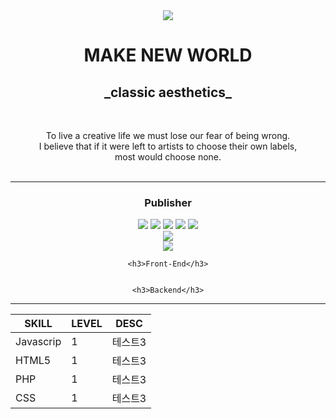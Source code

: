 <div align="center">
  <img src="https://capsule-render.vercel.app/api?type=Slice&text=JEONG&fontAlign=30&fontSize=100&animation=fadeIn&color=2e2d2a&fontColor=2e2d2a&height=300" />
</div>

<div align="center" color="2e2d2a">
  <h1>MAKE NEW WORLD</h1>
  <h2> _classic aesthetics_ </h2>
</div>

<div align="center">
<br />

To live a creative life we must lose our fear of being wrong.<br />
I believe that if it were left to artists to choose their own labels,<br />
most would choose none.<br />
<br />
</div>

***

<div align="center">
	<h3>Publisher</h3>
	<img src="https://img.shields.io/badge/Javascript-F7DF1E?style=flat&logo=Javascript&logoColor=white" />
	<img src="https://img.shields.io/badge/HTML5-E34F26?style=flat&logo=HTML5&logoColor=white" />
	<img src="https://img.shields.io/badge/PHP-777BB4?style=flat&logo=php&logoColor=white" />
	<img src="https://img.shields.io/badge/CSS-1572B6?style=flat&logo=CSS3&logoColor=white" />
	<img src="https://img.shields.io/badge/React.js-61DAFB?style=flat&logo=React.js&logoColor=white"/><br />
	<img src="https://img.shields.io/badge/sass-#CC6699?style=flat&logo=sass&logoColor=white"/><br />
 	<img src="https://img.shields.io/badge/Node.js-339933?style=flat&logo=Node.js&logoColor=white"/><br />

 	<h3>Front-End</h3>
  
	
 	<h3>Backend</h3>
</div>  

***

|SKILL|LEVEL|DESC|
|------|---|---|
|Javascrip|1|테스트3|
|HTML5|1|테스트3|
|PHP|1|테스트3|
|CSS|1|테스트3|

</div>

